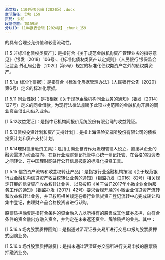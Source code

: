 ```yaml
---
源文档: 1104报表合辑【2024版】.docx
章节路径: 分块 159
页码: 未知
段落位置: 第159段
分块ID: 1104报表合辑【2024版】_chunk_159
---
```


的具有合理公允价值和较高流动性。

[1.4 债券]:是指政府、金融机构、工商企业等直接向社会筹措资金时，向投资者发行、承诺、按约定条件支付利息和偿还本金的债权债务凭证，仅限在银行间债券市场和沪深证券交易所市场发行、交易流通的标准化债券。

[1.4.1 国债]:指中华人民共和国财政部代表中央政府发行的以人民币支付的国家公债，包括具有实物券面的有纸国债和没有实物券面的记账式国债。

[1.4.2 地方政府债券]:指有财政收入的中央财政代理发行或地方政府自主发行的债券，包括地方政府一般债券和地方政府专项债券。该类债券也可由中央财政代理发行。

[1.4.2a 其中：专项债券]:指按照《地方政府专项债券发行管理暂行办法》，省、自治区、直辖市政府(含经省级政府批准自办债券发行的计划单列市政府)为有一定收益的公益性项目发行的、约定一定期限内以公益性项目对应的政府性基金或专项收入还本付息的政府债券。

[1.4.3中央银行票据]:指中国人民银行为调节商业银行超额准备金而向银行发行的短期债务凭证。

[1.4.4 政府机构债券]:是指境内的汇金公司、铁路总公司、以及原铁道部等政府支持机构发行的债券。

[1.4.5 政策性金融债券]:指国家开发银行、中国进出口银行和中国农业发展银行在全国银行间债券市场、沪深证券交易所市场、商业银行柜台市场等公开交易场所发行的、按约定还本付息的金融债券。

[1.4.6 商业性金融债券]:是指境内金融机构发行的债券。包括：（1）商业银行普通金融债、混合资本债、二级资本工具等；（2）证券公司、保险公司、财务公司、融资租赁公司、资产管理公司发行的债券；（3）金融企业短期融资券等。

[1.4.7 企业债券]:是指境内具有法人资格的非金融企业，依照《企业债券管理条例》规定的条件和程序发行、并约定在一定期限内还本付息的有价证券。

[1.4.8 公司债券]:是指境内具有法人资格的非金融企业，依照《公司法》和《公司债券发行和交易管理办法》规定的条件和程序发行，约定在一定期限还本付息的有价证券。

[1.4.9 企业债务融资工具]:指经银行间市场交易商协会同意，由境内具有法人资格的非金融企业在银行间债券市场发行的，约定在一定期限内还本付息的有价证券。包括在银行间债券市场发行的企业短期融资券、中期票据、项目收益票据、中小企业集合票据、非公开定向债务融资工具等。

[1.4.10 资产支持证券]:指填报机构持有的由境内机构发行的，以基础资产构建资产池所产生的现金流支付投资者本息的债券性质的金融工具。其中，境内的资产支持证券须经国家金融监督管理总局、证监会、交易商协会等部门登记或审批，并在银行间债券市场、沪深证券交易所市场本级平台发行或交易的信贷资产支持证券、企业资产支持证券或非金融企业资产支持票据。

[1.4.11 外国债券（不含QDII债券）]:是指有权机构同意的外国借款人（包括国际金融机构、外国政府、金融机构、公司等）在我国市场上发行的以人民币为面值的债券。

[1.4.a AA+（含）以上信用债券]:指债项评级在AA+（含）以上的信用债券，若无债项评级则取债券主体评级。信用债券的范围包括上述1.4.6-1.4.11。

[1.4.b AA+以下信用债券]:指债项评级在AA+以下的信用债券，若无债项评级则取债券主体评级。信用债券的范围包括上述1.4.6-1.4.11。

[1.4.c 无评级信用债券]:是指没有评级的信用债券，信用债券的范围包括上述1.4.6-1.4.11。

[1.5 非标准化债权类资产]：是指符合《关于规范金融机构资产管理业务的指导意见》（银发〔2018〕106号）、《标准化债权类资产认定规则》（人民银行 银保监会 证监会 外汇局公告〔2020〕第5号）规定的标准化债权类资产之外的债权类资产。

[1.5.1 票据类]:包括未在银行间和证券交易所市场交易的已贴现或未贴现的商业承兑汇票及其收（受）益权、已贴现或未贴现的银行承兑汇票及其收（受）益权、已贴现或未贴现的其他票据及其收（受）益权。

[1.5.1.a 标准化票据]：是指符合《标准化票据管理办法》（人民银行公告〔2020〕第6号）定义的标准化票据。

[1.5.2 信用证]:是指银行（即开证行）依据进口商（即开证申请人）的要求和指示，对出口商（即受益人）发出的、授权出口商签发以银行或进口商为付款人的汇票，保证在交来符合信用证条款规定的汇票和单据时，必定承兑和付款的保证文件。

[1.5.3 信托贷款]:是指信托机构在国家规定的范围内通过信托计划募集的信托资金，对自行审定的单位和项目发放的贷款。

[1.5.4 委托贷款]:是指由政府部门、企事业单位及个人等委托人提供合法来源资金，由商业银行（即受托人）根据委托人确定的贷款对象、用途、金额、期限、利率等代为发放、监督使用并协助收回的贷款。

[1.5.5 信贷资产转让]:是指以存量贷款合同为基础、以认可的信贷资产为标的、金融机构协商后以约定的价格、在约定的期限内转让信贷资产。

[1.5.6 收/受益权]:是指交易双方通过订立合同，享受基础资产经过管理或者处理后的收/受益权利。基础资产包括除票据类、信用证以外的非标准化债权类资产，如信贷资产转让、信托贷款、委托贷款、委托债权、应收账款、带回购条款的股权性融资、私募债权、融资融券、证券公司收益凭证等。

[1.5.7 委托债权]:是指在经过有权机构批准的区域性资产交易所挂牌交易的特定项目的固定收益类债权。特定项目一般都是实体企业债权性固定收益类投资项目。

[1.5.8 应收账款]:是指企业在正常的经营过程中因销售商品、产品、提供劳务等业务，应向购买单位收取的款项。理财产品通过受让融资企业的应收账款，从而通过债权转让的形式达到向融资人发放资金的目的。

[1.5.9 带回购条款的股权性融资]:是指投资方在将资金以股权投资方式进行投资之前，与资金需求方签署一个股权回购协议，双方约定在规定期间内，由资金的使用方承诺按照一定的溢价比例，全额将权益投资者持有的股权全部回购的结构性股权融资安排。

[1.5.10 债权融资类产品]:是指在银行间债券市场、沪深证券交易所市场本级平台以外的交易场所登记、备案、挂牌或转让交易的金融产品，其实质为向融资人提供融资的各类债权融资类产品，包括但不限于以信贷资产、票据、信用证、应收账款、各类资产管理产品和收（受）益权等为基础资产的结构化或非结构化融资产品，企业债权融资类产品，各类收益凭证，私募债权等。

[1.5.11 同业借款]：是指根据《关于规范金融机构同业业务的通知》（银发〔2014〕127号）定义的同业借款，为现行法律法规赋予此项业务范围的金融机构开展的同业资金借出和借入业务。

[1.5.12收益凭证]：是指中证机构间报价系统股份有限公司的收益凭证。

[1.5.13债权投资计划和资产支持计划]：是指上海保险交易所股份有限公司的债权投资计划和资产支持计划。

[1.5.14理财直接融资工具]：是指由商业银行作为发起管理人设立、直接以企业的融资需求为资金投向、在银行业理财登记托管中心统一登记托管、在合格的投资者之间转让、在中国理财网进行公开信息披露的标准化投资工具。

[1.5.15 信贷资产流转和收益权转让产品]：是指银行业金融机构按照《关于规范银行业金融机构信贷资产收益权转让业务的通知》（银监办发〔2016〕82号）相关规定开展的信贷资产收益权转让业务，以及按照《关于做好2017年小微企业金融服务工作的通知》（银监办发〔2017〕42号）要求合规开展的小微企业信贷资产流转和收益权转让业务，并已按照相关规定在银行业信贷资产登记流转中心完成转让和集中登记，由理财产品合格投资者进行认购。

[1.5.16 其他非标准化债权类投资]:未包含在上述分类内的非标准化债权投资，包括但不限于保理、融资租赁、股票质押融资（含场内、场外）等。

股票质押融资是指符合条件的资金融入方以所持有的股票或其他证券质押，向符合条件的资金融出方融入资金，并约定在未来返还资金、解除质押的业务。其中：

[1.5.16.a 场内股票质押回购]：是指通过沪深证券交易所进行交易申报的股票质押式回购业务。

[1.5.16.b 场外股票质押融资]：是指未通过沪深证券交易所进行交易申报的股票质押融资业务。

[1.5.a 投向政府融资平台情况]:是指穿透后“非标准化债权类资产”投资于政府融资平台的余额，口径与《中国银监会办公厅关于地方政府融资平台融资全口径的通知》（银监办发2013〔175〕号）文中，银行理财资金投资平台情况（其中：非标准化债权资产类）相同。

[1.6 权益类资产]:是指境内上市公司公开或非公开发行或交易的股票、非上市企业股权。

[1.6.1 股权]:是指非上市企业股权。

[1.6.2股票（一级市场）]:是指一级市场发行或二级市场定向增发等形式的股票。

[1.6.3股票（二级市场）]:是指二级市场已流通的股票。

[1.6.4 其他权益类投资]:未包含在以上分类的其他权益类投资。

[1.7 金融衍生品]:是指具有下列特征的金融工具或投资合同：（1）其价值随特定利率、金融工具价格、商品价格、汇率、价格指数、费率指数、信用等级、信用指数或其他类似变量的变动而变动，变量为非金融变量的，该变量与合同的任一方不存在特定关系；（2）不要求初始净投资，或与对市场情况变化有类似反应的其他类型合同相比，要求很少的初始净投资；（3）在未来某一日期结算。包括远期合同、期货合同、互换和期权，以及具有远期合同、期货合同、互换和期权中一种或一种以上特征的工具。

[1.7.1 远期]:是指交易双方约定在未来的某一确定时间，以确定的价格买卖一定数量的某种实物商品或金融资产的合约。

[1.7.2 互换]:是指交易双方依据预先约定的协议，在未来的确定期限内，互相交换一系列现金流的交易，一般属于场外交易。

[1.7.3 期货]:是指由期货交易所统一制订的、规定在将来某一特定的时间和地点交割一定数量和质量实物商品或金融商品的标准化合约。一般可分为商品期货和金融期货两大类。

[1.7.4 期权]:是指买方向卖方支付一定数额的权利金后获得的一种能在未来某一特定时间以特定价格向期权卖方买入或卖出一定数量的某种特定商品的权利，但不负有必须执行合约的义务。

[1.7.5 债券借贷]:是指债券融入方以一定数量的债券为质物，从债券融出方借入标的债券，同时约定在未来某一日期归还所借入标的债券，并由债券融出方返还相应质物的债券融通行为。

[1.7.6 权证]:是指标的证券发行人或其以外的第三人发行的，约定持有人在规定期间内或特定到期日，有权按约定价格向发行人购买或出售标的证券，或以现金结算方式收取结算差价的有价证券。

[1.7.7 其他金融衍生品]:未包含在以上分类的其他金融衍生品。

[1.8 代客境外理财投资QDII]:是指按照《商业银行开办代客境外理财业务管理暂行办法》的有关规定，商业银行接受境内投资者的委托，在境外进行规定的金融产品投资的理财产品。

[1.8.1 QDII债券]:是指QDII投资于境外的债券。

[1.8.2 QDII拆出]:是指QDII通过信用拆借融出资金的余额。

[1.8.3 QDII逆回购]:是指QDII作为资金融出方接受资金融入方的债券质押或直接买入债券，至约定期限后再向资金融入方返还出质债券或卖出债券，并取得资金本金和利息。

[1.8.4 QDII债券型基金]:是指QDII投资于以债券等固定收益类金融工具为主要投资对象的基金。